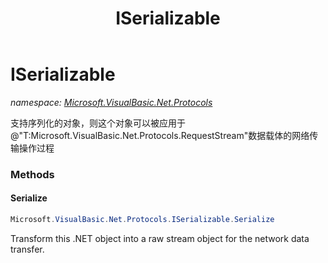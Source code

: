 ﻿---
title: ISerializable
---

# ISerializable
_namespace: [Microsoft.VisualBasic.Net.Protocols](N-Microsoft.VisualBasic.Net.Protocols.html)_

支持序列化的对象，则这个对象可以被应用于@"T:Microsoft.VisualBasic.Net.Protocols.RequestStream"数据载体的网络传输操作过程

### Methods

#### Serialize
```csharp
Microsoft.VisualBasic.Net.Protocols.ISerializable.Serialize
```
Transform this .NET object into a raw stream object for the network data transfer.




